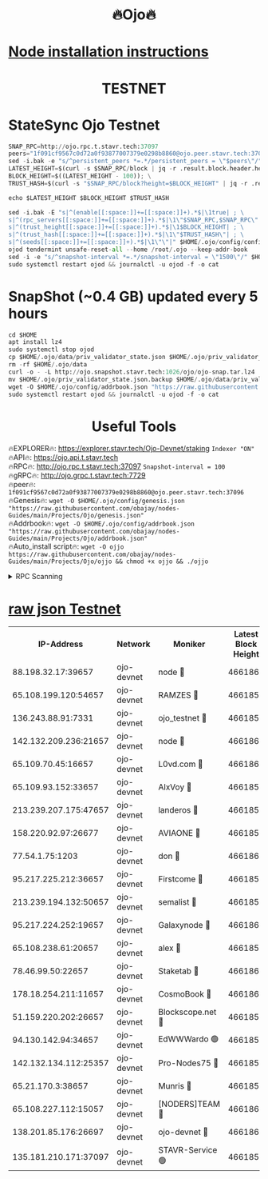 <h1 align="center"> 🔥Ojo🔥</h1>

[Node installation instructions](https://github.com/obajay/nodes-Guides/tree/main/Projects/Ojo)
=

<h1 align="center"> TESTNET</h1>

# StateSync Ojo Testnet
```python
SNAP_RPC=http://ojo.rpc.t.stavr.tech:37097
peers="1f091cf9567c0d72a0f93877007379e0298b8860@ojo.peer.stavr.tech:37096"
sed -i.bak -e "s/^persistent_peers *=.*/persistent_peers = \"$peers\"/" $HOME/.ojo/config/config.toml
LATEST_HEIGHT=$(curl -s $SNAP_RPC/block | jq -r .result.block.header.height); \
BLOCK_HEIGHT=$((LATEST_HEIGHT - 100)); \
TRUST_HASH=$(curl -s "$SNAP_RPC/block?height=$BLOCK_HEIGHT" | jq -r .result.block_id.hash)

echo $LATEST_HEIGHT $BLOCK_HEIGHT $TRUST_HASH

sed -i.bak -E "s|^(enable[[:space:]]+=[[:space:]]+).*$|\1true| ; \
s|^(rpc_servers[[:space:]]+=[[:space:]]+).*$|\1\"$SNAP_RPC,$SNAP_RPC\"| ; \
s|^(trust_height[[:space:]]+=[[:space:]]+).*$|\1$BLOCK_HEIGHT| ; \
s|^(trust_hash[[:space:]]+=[[:space:]]+).*$|\1\"$TRUST_HASH\"| ; \
s|^(seeds[[:space:]]+=[[:space:]]+).*$|\1\"\"|" $HOME/.ojo/config/config.toml
ojod tendermint unsafe-reset-all --home /root/.ojo --keep-addr-book
sed -i -e "s/^snapshot-interval *=.*/snapshot-interval = \"1500\"/" $HOME/.ojo/config/app.toml
sudo systemctl restart ojod && journalctl -u ojod -f -o cat
```
# SnapShot (~0.4 GB) updated every 5 hours
```python
cd $HOME
apt install lz4
sudo systemctl stop ojod
cp $HOME/.ojo/data/priv_validator_state.json $HOME/.ojo/priv_validator_state.json.backup
rm -rf $HOME/.ojo/data
curl -o - -L http://ojo.snapshot.stavr.tech:1026/ojo/ojo-snap.tar.lz4 | lz4 -c -d - | tar -x -C $HOME/.ojo --strip-components 2
mv $HOME/.ojo/priv_validator_state.json.backup $HOME/.ojo/data/priv_validator_state.json
wget -O $HOME/.ojo/config/addrbook.json "https://raw.githubusercontent.com/obajay/nodes-Guides/main/Projects/Ojo/addrbook.json"
sudo systemctl restart ojod && journalctl -u ojod -f -o cat
```
 <h1 align="center"> Useful Tools</h1>

🔥EXPLORER🔥:        https://explorer.stavr.tech/Ojo-Devnet/staking        `Indexer "ON"` \
🔥API🔥:                     https://ojo.api.t.stavr.tech \
🔥RPC🔥:                    http://ojo.rpc.t.stavr.tech:37097              `Snapshot-interval = 100` \
🔥gRPC🔥:                  http://ojo.grpc.t.stavr.tech:7729 \
🔥peer🔥:                   `1f091cf9567c0d72a0f93877007379e0298b8860@ojo.peer.stavr.tech:37096` \
🔥Genesis🔥:    ```wget -O $HOME/.ojo/config/genesis.json "https://raw.githubusercontent.com/obajay/nodes-Guides/main/Projects/Ojo/genesis.json"``` \
🔥Addrbook🔥:    ```wget -O $HOME/.ojo/config/addrbook.json "https://raw.githubusercontent.com/obajay/nodes-Guides/main/Projects/Ojo/addrbook.json"``` \
🔥Auto_install script🔥: ```wget -O ojjo https://raw.githubusercontent.com/obajay/nodes-Guides/main/Projects/Ojo/ojjo && chmod +x ojjo && ./ojjo```


<details>
<summary>RPC Scanning</summary>

<h2 align="center"> We scan nodes in real time every 4 hours. And we provide the final result of RPC endpoints.
We cannot influence the operation of these nodes in any way. </h2>


```python
If Voting Power is higher than 0 --> then the Node is a validator of the network and may be subject to attack and be a potential threat to the chain.
```
```python
We marked such validators with a red symbol
```

</details>

[raw json Testnet](https://rpc-check.ojot.stavr.tech/ojot/rpc-ojot-result.json)
=


<table><tr><th>IP-Address</th><th>Network</th><th>Moniker</th><th>Latest Block Height</th><th>Earliest Block Height</th><th>Catching Up</th><th>Tx Index</th><th>Voting Power</th><th>Scan Time</th></tr><tr><td>88.198.32.17:39657</td><td>ojo-devnet</td><td>node 🔴</td><td>4661860</td><td>300001</td><td>False</td><td>on</td><td>65654</td><td>2023-12-25T23:25:54.461267438UTC</td></tr><tr><td>65.108.199.120:54657</td><td>ojo-devnet</td><td>RAMZES 🔴</td><td>4661855</td><td>306156</td><td>False</td><td>on</td><td>15420</td><td>2023-12-25T23:25:26.847501958UTC</td></tr><tr><td>136.243.88.91:7331</td><td>ojo-devnet</td><td>ojo_testnet 🔴</td><td>4661856</td><td>308845</td><td>False</td><td>on</td><td>1000</td><td>2023-12-25T23:25:33.209197640UTC</td></tr><tr><td>142.132.209.236:21657</td><td>ojo-devnet</td><td>node 🔴</td><td>4661860</td><td>350001</td><td>False</td><td>on</td><td>1999</td><td>2023-12-25T23:25:51.240535381UTC</td></tr><tr><td>65.109.70.45:16657</td><td>ojo-devnet</td><td>L0vd.com 🔴</td><td>4661861</td><td>695918</td><td>False</td><td>off</td><td>998</td><td>2023-12-25T23:26:02.230647204UTC</td></tr><tr><td>65.109.93.152:33657</td><td>ojo-devnet</td><td>AlxVoy 🔴</td><td>4661859</td><td>2319801</td><td>False</td><td>on</td><td>4536782</td><td>2023-12-25T23:25:50.935246019UTC</td></tr><tr><td>213.239.207.175:47657</td><td>ojo-devnet</td><td>landeros 🔴</td><td>4661859</td><td>2714001</td><td>False</td><td>off</td><td>11083</td><td>2023-12-25T23:25:46.223470530UTC</td></tr><tr><td>158.220.92.97:26677</td><td>ojo-devnet</td><td>AVIAONE 🔴</td><td>4661858</td><td>2754001</td><td>False</td><td>on</td><td>13867</td><td>2023-12-25T23:25:43.903942438UTC</td></tr><tr><td>77.54.1.75:1203</td><td>ojo-devnet</td><td>don 🔴</td><td>4661860</td><td>2906401</td><td>False</td><td>on</td><td>10</td><td>2023-12-25T23:25:54.176127512UTC</td></tr><tr><td>95.217.225.212:36657</td><td>ojo-devnet</td><td>Firstcome 🔴</td><td>4661856</td><td>2985946</td><td>False</td><td>on</td><td>13566</td><td>2023-12-25T23:25:32.976231792UTC</td></tr><tr><td>213.239.194.132:50657</td><td>ojo-devnet</td><td>semalist 🔴</td><td>4661855</td><td>3223522</td><td>False</td><td>on</td><td>19037</td><td>2023-12-25T23:25:27.157417241UTC</td></tr><tr><td>95.217.224.252:19657</td><td>ojo-devnet</td><td>Galaxynode 🔴</td><td>4661861</td><td>3685492</td><td>False</td><td>on</td><td>11888</td><td>2023-12-25T23:25:59.188421498UTC</td></tr><tr><td>65.108.238.61:20657</td><td>ojo-devnet</td><td>alex 🔴</td><td>4661855</td><td>4158001</td><td>False</td><td>on</td><td>11359</td><td>2023-12-25T23:25:26.469400033UTC</td></tr><tr><td>78.46.99.50:22657</td><td>ojo-devnet</td><td>Staketab 🔴</td><td>4661862</td><td>4254801</td><td>False</td><td>on</td><td>1276</td><td>2023-12-25T23:26:02.550815705UTC</td></tr><tr><td>178.18.254.211:11657</td><td>ojo-devnet</td><td>CosmoBook 🔴</td><td>4661860</td><td>4392001</td><td>False</td><td>off</td><td>1057</td><td>2023-12-25T23:25:53.631883163UTC</td></tr><tr><td>51.159.220.202:26657</td><td>ojo-devnet</td><td>Blockscope.net 🔴</td><td>4661855</td><td>4425001</td><td>False</td><td>on</td><td>981</td><td>2023-12-25T23:25:26.141216673UTC</td></tr><tr><td>94.130.142.94:34657</td><td>ojo-devnet</td><td>EdWWWardo 🟢</td><td>4661859</td><td>4438946</td><td>False</td><td>on</td><td>0</td><td>2023-12-25T23:25:48.527451400UTC</td></tr><tr><td>142.132.134.112:25357</td><td>ojo-devnet</td><td>Pro-Nodes75 🔴</td><td>4661856</td><td>4561856</td><td>False</td><td>on</td><td>24651</td><td>2023-12-25T23:25:30.165618673UTC</td></tr><tr><td>65.21.170.3:38657</td><td>ojo-devnet</td><td>Munris 🔴</td><td>4661856</td><td>4561856</td><td>False</td><td>off</td><td>20123</td><td>2023-12-25T23:25:32.656235354UTC</td></tr><tr><td>65.108.227.112:15057</td><td>ojo-devnet</td><td>[NODERS]TEAM 🔴</td><td>4661861</td><td>4561861</td><td>False</td><td>off</td><td>9999</td><td>2023-12-25T23:25:59.523792820UTC</td></tr><tr><td>138.201.85.176:26697</td><td>ojo-devnet</td><td>ojo-devnet 🔴</td><td>4661861</td><td>4561861</td><td>False</td><td>on</td><td>1000024000</td><td>2023-12-25T23:26:01.897154452UTC</td></tr><tr><td>135.181.210.171:37097</td><td>ojo-devnet</td><td>STAVR-Service 🟢</td><td>4661855</td><td>4660501</td><td>False</td><td>on</td><td>0</td><td>2023-12-25T23:25:27.871135928UTC</td></tr></table>